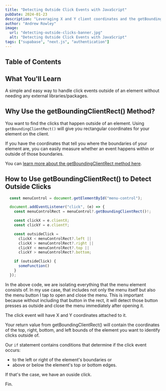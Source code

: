 ```yaml
---
title: "Detecting Outside Click Events with JavaScript"
pubDate: 2024-01-23
description: "Leveraging X and Y client coordinates and the getBoundingClientRect() method."
author: "Andrew Rowley"
image:
  url: "detecting-outside-clicks-banner.jpg"
  alt: "Detecting Outside Click Events with JavaScript"
tags: ["supabase", "next.js", "authentication"]
---
```


## Table of Contents

## What You'll Learn

A simple and easy way to handle click events outside of an element without needing any external libraries/packages.

## Why Use the getBoundingClientRect() Method?

You want to find the clicks that happen outside of an element. Using `getBoundingClientRect()` will give you rectangular coordinates for your element on the client.

If you have the coordinates that tell you where the boundaries of your element are, you can easily measure whether an event happens within or outside of those boundaries.

You can [learn more about the getBoundingClientRect method here](https://developer.mozilla.org/en-US/docs/Web/API/Element/getBoundingClientRect).

## How to Use getBoundingClientRect() to Detect Outside Clicks

```javascript
  const menuControl = document.getElementById("menu-control");

  document.addEventListener("click", (e) => {
    const menuControlRect = menuControl?.getBoundingClientRect()!;

    const clickX = e.clientX;
    const clickY = e.clientY;

    const outsideClick =
      clickX < menuControlRect?.left ||
      clickX > menuControlRect?.right ||
      clickY < menuControlRect?.top ||
      clickY > menuControlRect?.bottom;

    if (outsideClick) {
      someFunction()
    }
  });
```

In the above code, we are isolating everything that the menu element consists of. In my use case, that includes not only the menu itself but also the menu button I tap to open and close the menu. This is important because without including that button in the rect, it will detect those button presses as outside and close the menu immediately after opening it.

The click event will have X and Y coordinates attached to it.

Your return value from getBoundingClientRect() will contain the coordinates of the top, right, bottom, and left bounds of the element you want to identify clicks outside of.

Our `if` statement contains conditions that determine if the click event occurs:

- to the left or right of the element's boundaries or
- above or below the element's top or bottom edges.

If that's the case, we have an ouside click.

Fin.

